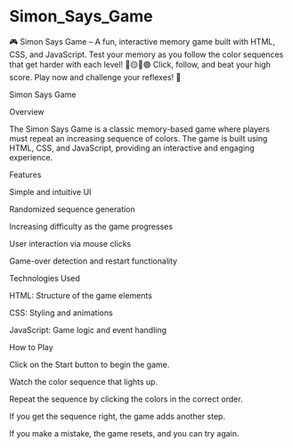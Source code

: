 # Simon_Says_Game
🎮 Simon Says Game – A fun, interactive memory game built with HTML, CSS, and JavaScript. Test your memory as you follow the color sequences that get harder with each level! 🔴🟡🔵🟢 Click, follow, and beat your high score. Play now and challenge your reflexes! 🚀


Simon Says Game

Overview

The Simon Says Game is a classic memory-based game where players must repeat an increasing sequence of colors. The game is built using HTML, CSS, and JavaScript, providing an interactive and engaging experience.

Features

Simple and intuitive UI

Randomized sequence generation

Increasing difficulty as the game progresses

User interaction via mouse clicks

Game-over detection and restart functionality

Technologies Used

HTML: Structure of the game elements

CSS: Styling and animations

JavaScript: Game logic and event handling

How to Play

Click on the Start button to begin the game.

Watch the color sequence that lights up.

Repeat the sequence by clicking the colors in the correct order.

If you get the sequence right, the game adds another step.

If you make a mistake, the game resets, and you can try again.
